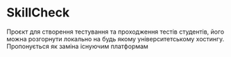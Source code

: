 # SkillCheck

Проєкт для створення тестування та проходження тестів студентів, його можна розгорнути локально на будь якому університетському хостингу. Пропонується як заміна існуючим платформам  
